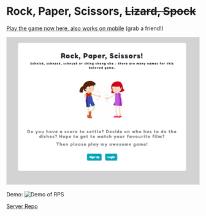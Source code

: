 # Rock, Paper, Scissors, ~~Lizard, Spock~~

[Play the game now here, also works on mobile](http://rps-the-game.netlify.com) (grab a friend!)

![Rock, Paper, Scissors](rps_landing.png)

Demo: ![Demo of RPS](rps.gif)

[Server Repo](http://github.com/winnekes/rock-paper-scissors-server)
